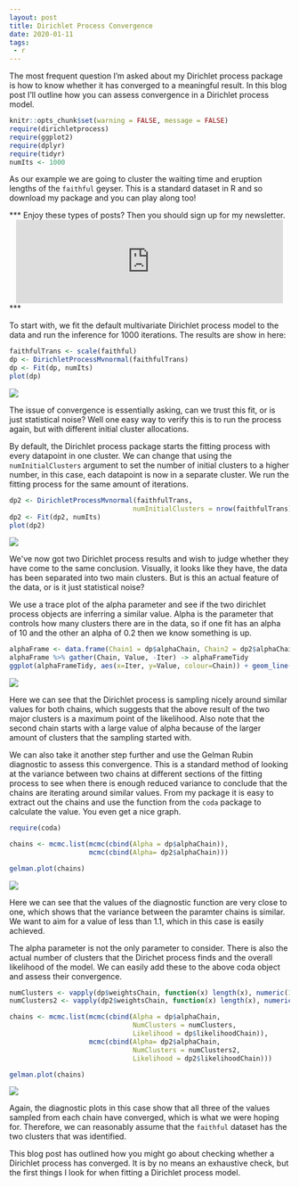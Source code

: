 ```yaml
---
layout: post
title: Dirichlet Process Convergence
date: 2020-01-11
tags:
 - r
---
```


The most frequent question I’m asked about my Dirichlet process package
is how to know whether it has converged to a meaningful result. In this
blog post I’ll outline how you can assess convergence in a Dirichlet
process model. 

``` r
knitr::opts_chunk$set(warning = FALSE, message = FALSE)
require(dirichletprocess)
require(ggplot2)
require(dplyr)
require(tidyr)
numIts <- 1000
```

As our example we are going to cluster the waiting time and eruption
lengths of the `faithful` geyser. This is a standard dataset in R and so
download my package and you can play along too!

<p></p>
***
Enjoy these types of posts? Then you should sign up for my newsletter. 
<div style="text-align: center;">
<iframe src="https://dm13450.substack.com/embed" width="480"
height="150" style="border:1px solid ##fdfdfd; background:#fdfdfd;"
frameborder="0" scrolling="no"></iframe>
</div>
***
<p></p>

To start with, we fit the default multivariate Dirichlet process model
to the data and run the inference for 1000 iterations. The results are
show in here:

``` r
faithfulTrans <- scale(faithful)
dp <- DirichletProcessMvnormal(faithfulTrans)
dp <- Fit(dp, numIts)
plot(dp)
```

![](/assets/Convergance_files/unnamed-chunk-1-1.png)<!-- -->

The issue of convergence is essentially asking, can we trust this fit,
or is just statistical noise? Well one easy way to verify this is to run
the process again, but with different initial cluster allocations.

By default, the Dirichlet process package starts the fitting process
with every datapoint in one cluster. We can change that using the
`numInitialClusters` argument to set the number of initial clusters
to a higher number, in this case, each datapoint is now in a separate
cluster. We run the fitting process for the same amount of
iterations. 

``` r
dp2 <- DirichletProcessMvnormal(faithfulTrans, 
                               numInitialClusters = nrow(faithfulTrans))
dp2 <- Fit(dp2, numIts)
plot(dp2)
```

![](/assets/Convergance_files/unnamed-chunk-2-1.png)<!-- -->


We've now got two Dirichlet process results and wish to judge whether
they have come to the same conclusion. Visually, it looks like they
have, the data has been separated into two main clusters. But is this
an actual feature of the data, or is it just statistical noise?

We use a trace plot of the alpha parameter and see if the two
dirichlet process objects are inferring a similar value. Alpha is the
parameter that controls how many clusters there are in the data, so if
one fit has an alpha of 10 and the other an alpha of 0.2 then we know
something is up.

``` r
alphaFrame <- data.frame(Chain1 = dp$alphaChain, Chain2 = dp2$alphaChain, Iter=seq_len(numIts))
alphaFrame %>% gather(Chain, Value, -Iter) -> alphaFrameTidy
ggplot(alphaFrameTidy, aes(x=Iter, y=Value, colour=Chain)) + geom_line()
```

![](/assets/Convergance_files/unnamed-chunk-3-1.png)<!-- -->

Here we can see that the Dirichlet process is sampling nicely around
similar values for both chains, which suggests that the above result
of the two major clusters is a maximum point of the likelihood. Also
note that the second chain starts with a large value of alpha because
of the larger amount of clusters that the sampling started with. 

We can also take it another step further and use the Gelman Rubin
diagnostic to assess this convergence. This is a standard method of
looking at the variance between two chains at different sections of
the fitting process to see when there is enough reduced variance to
conclude that the chains are iterating around similar values. From my
package it is easy to extract out the chains and use the function from
the `coda` package to calculate the value. You even get a nice graph.

``` r
require(coda)

chains <- mcmc.list(mcmc(cbind(Alpha = dp$alphaChain)),
                    mcmc(cbind(Alpha= dp2$alphaChain)))

gelman.plot(chains)
```

![](/assets/Convergance_files/unnamed-chunk-4-1.png)<!-- -->

Here we can see that the values of the diagnostic function are very
close to one, which shows that the variance between the paramter
chains is similar. We want to aim for a value of less than 1.1, which
in this case is easily achieved. 

The alpha parameter is not the only parameter to consider. There is also
the actual number of clusters that the Dirichet process finds and the
overall likelihood of the model. We can easily add these to the above
coda object and assess their
convergence.

``` r
numClusters <- vapply(dp$weightsChain, function(x) length(x), numeric(1))
numClusters2 <- vapply(dp2$weightsChain, function(x) length(x), numeric(1))

chains <- mcmc.list(mcmc(cbind(Alpha = dp$alphaChain, 
                               NumClusters = numClusters, 
                               Likelihood = dp$likelihoodChain)),
                    mcmc(cbind(Alpha= dp2$alphaChain, 
                               NumClusters = numClusters2,
                               Likelihood = dp2$likelihoodChain)))

gelman.plot(chains)
```

![](/assets/Convergance_files/unnamed-chunk-5-1.png)<!-- -->

Again, the diagnostic plots in this case show that all three of the
values sampled from each chain have converged, which is what we were
hoping for. Therefore, we can reasonably assume that the `faithful`
dataset has the two clusters that was identified.

This blog post has outlined how you might go about checking
whether a Dirichlet process has converged. It is by no means an
exhaustive check, but the first things I look for when fitting a
Dirichlet process model. 
